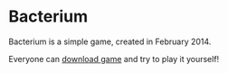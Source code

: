 # Bacterium

Bacterium is a simple game, created in February 2014.

Everyone can [download game](https://github.com/vgamula/Bacterium/releases/tag/v1.0.1) and try to play it yourself!

